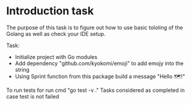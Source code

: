 # Introduction task 

The purpose of this task is to figure out how to use basic tololing of the Golang as well as check your IDE setup.

Task:
* Initialize project with Go modules
* Add dependency "github.com/kyokomi/emoji" to add emojy into the string
* Using Sprint function from this package build a message "Hello 🗺️!"

To run tests for run cmd "go test -v ."
Tasks considered as completed in case test is not failed
